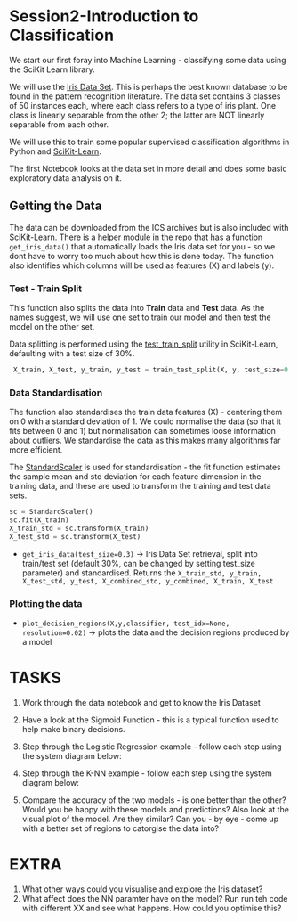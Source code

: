 # Session2-Introduction to Classification
We start our first foray into Machine Learning - classifying some data using the SciKit Learn library.

We will use the [Iris Data Set](https://archive.ics.uci.edu/ml/datasets/iris). This is perhaps the best known database to be found in the pattern recognition literature. The data set contains 3 classes of 50 instances each, where each class refers to a type of iris plant. One class is linearly separable from the other 2; the latter are NOT linearly separable from each other. 

We will use this to train some popular supervised classification algorithms in Python and [SciKit-Learn](http://scikit-learn.org/stable/).

The first Notebook looks at the data set in more detail and does some basic exploratory data analysis on it.

## Getting the Data
The data can be downloaded from the ICS archives but is also included with SciKit-Learn. There is a helper module in the repo that has a function `get_iris_data()` that automatically loads the Iris data set for you - so we dont have to worry too much about how this is done today. The function also identifies which columns will be used as features (X) and labels (y).

### Test - Train Split
This function also splits the data into __Train__ data and __Test__ data. As the names suggest, we will use one set to train our model and then test the model on the other set.

Data splitting is performed using the [test_train_split](http://scikit-learn.org/stable/modules/generated/sklearn.model_selection.train_test_split.html) utility in SciKit-Learn, defaulting with a test size of 30%.

```Python
 X_train, X_test, y_train, y_test = train_test_split(X, y, test_size=0.3, random_state=0)
```

### Data Standardisation
The function also standardises the train data features (X) - centering them on 0 with a standard deviation of 1. We could normalise the data (so that it fits between 0 and 1) but normalisation can sometimes loose information about outliers.
We standardise the data as this makes many algorithms far more efficient. 
 
The [StandardScaler](http://scikit-learn.org/stable/modules/generated/sklearn.preprocessing.StandardScaler.html) is used for standardisation - the fit function estimates the sample mean and std deviation for each feature dimension in the training data, and these are used to transform the training and test data sets. 

```Python
sc = StandardScaler()
sc.fit(X_train)
X_train_std = sc.transform(X_train)
X_test_std = sc.transform(X_test)
```

*  `get_iris_data(test_size=0.3)`  -> Iris Data Set retrieval, split into train/test set (default 30%, can be changed by setting test_size parameter) and standardised. Returns the `X_train_std, y_train, X_test_std, y_test, X_combined_std, y_combined, X_train, X_test`

### Plotting the data 
* `plot_decision_regions(X,y,classifier, test_idx=None, resolution=0.02)`  -> plots the data and the decision regions produced by a model


# TASKS
1. Work through the data notebook and get to know the Iris Dataset
2. Have a look at the Sigmoid Function - this is a typical function used to help make binary decisions.
3. Step through the Logistic Regression example - follow each step using the system diagram below:

4. Step through the K-NN example - follow each step using the system diagram below:
5. Compare the accuracy of the two models - is one better than the other? Would you be happy with these models and predictions? Also look at the visual plot of the model. Are they similar? Can you - by eye - come up with a better set of regions to catorgise the data into?



# EXTRA
1. What other ways could you visualise and explore the Iris dataset?
2. What affect does the NN paramter have on the model? Run run teh code with different XX and see what happens. How could you optimise this?

